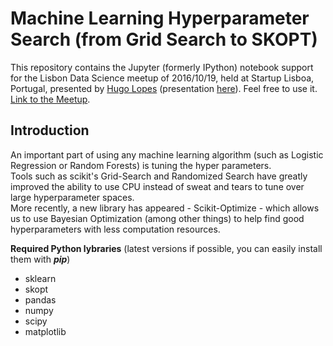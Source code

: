 # Machine Learning Hyperparameter Search (from Grid Search to SKOPT)

This repository contains the Jupyter (formerly IPython) notebook support for the Lisbon Data Science meetup of 2016/10/19, held at Startup Lisboa, Portugal, presented by [Hugo Lopes](https://linkedin.com/in/hugodlopes) (presentation [here](https://drive.google.com/file/d/0Bwi23MPVI4CtbGNXOVUzeU9RcE0/view?usp=sharing)). Feel free to use it. [Link to the Meetup](https://www.meetup.com/Lisbon-Open-Data-Meetup/events/234758716/). 

## Introduction
An important part of using any machine learning algorithm (such as Logistic Regression or Random Forests) is tuning the hyper parameters.  
Tools such as scikit's Grid-Search and Randomized Search have greatly improved the ability to use CPU instead of sweat and tears to tune over large hyperparameter spaces.  
More recently, a new library has appeared - Scikit-Optimize - which allows us to use Bayesian Optimization (among other things) to help find good hyperparameters with less computation resources.  

**Required Python lybraries** (latest versions if possible, you can easily install them with ***pip***)
- sklearn
- skopt
- pandas
- numpy
- scipy
- matplotlib
